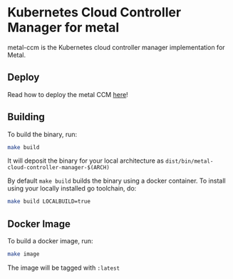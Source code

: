 # Kubernetes Cloud Controller Manager for metal

metal-ccm is the Kubernetes cloud controller manager implementation for Metal.

## Deploy

Read how to deploy the metal CCM [here](deploy/releases/)!

## Building

To build the binary, run:

```bash
make build
```

It will deposit the binary for your local architecture as `dist/bin/metal-cloud-controller-manager-$(ARCH)`

By default `make build` builds the binary using a docker container. To install using your locally installed go toolchain, do:

```bash
make build LOCALBUILD=true
```

## Docker Image

To build a docker image, run:

```bash
make image
```

The image will be tagged with `:latest`
